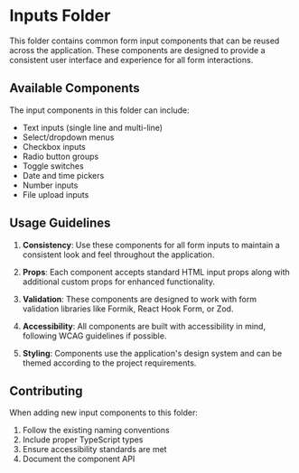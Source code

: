 # Inputs Folder

This folder contains common form input components that can be reused across the application. These components are designed to provide a consistent user interface and experience for all form interactions.

## Available Components

The input components in this folder can include:

- Text inputs (single line and multi-line)
- Select/dropdown menus
- Checkbox inputs
- Radio button groups
- Toggle switches
- Date and time pickers
- Number inputs
- File upload inputs

## Usage Guidelines

1. **Consistency**: Use these components for all form inputs to maintain a consistent look and feel throughout the application.

2. **Props**: Each component accepts standard HTML input props along with additional custom props for enhanced functionality.

3. **Validation**: These components are designed to work with form validation libraries like Formik, React Hook Form, or Zod.

4. **Accessibility**: All components are built with accessibility in mind, following WCAG guidelines if possible.

5. **Styling**: Components use the application's design system and can be themed according to the project requirements.

## Contributing

When adding new input components to this folder:

1. Follow the existing naming conventions
2. Include proper TypeScript types
3. Ensure accessibility standards are met
4. Document the component API
